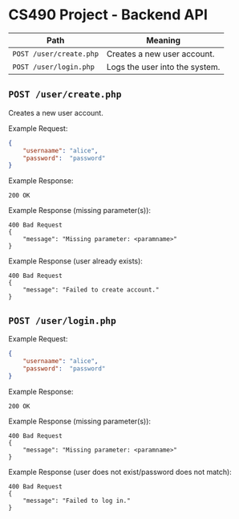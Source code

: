 # CS490 Project - Backend API

| Path                        | Meaning                        |
|-----------------------------|--------------------------------|
| ```POST /user/create.php``` | Creates a new user account.    |
| ```POST /user/login.php```  | Logs the user into the system. |

## ```POST /user/create.php```

Creates a new user account.

Example Request:
```json
{
    "usernaame": "alice",
    "password":  "password"
}
```

Example Response:
```
200 OK
```

Example Response (missing parameter(s)):
```
400 Bad Request
{
    "message": "Missing parameter: <paramname>"
}
```

Example Response (user already exists):
```
400 Bad Request
{
    "message": "Failed to create account."
}
```

## ```POST /user/login.php```

Example Request:
```json
{
    "usernaame": "alice",
    "password":  "password"
}
```

Example Response:
```
200 OK
```

Example Response (missing parameter(s)):
```
400 Bad Request
{
    "message": "Missing parameter: <paramname>"
}
```

Example Response (user does not exist/password does not match):
```
400 Bad Request
{
    "message": "Failed to log in."
}
```
